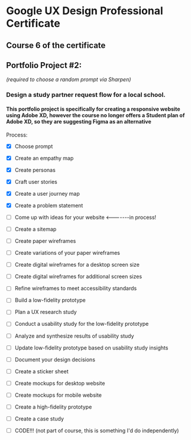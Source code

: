 # Google UX Design Professional Certificate
## Course 6 of the certificate

## Portfolio Project #2: 
*(required to choose a random prompt via Sharpen)*
### Design a study partner request flow for a local school.
#### This portfolio project is specifically for creating a responsive website using Adobe XD, however the course no longer offers a Student plan of Adobe XD, so they are suggesting Figma as an alternative

Process:
- [x] Choose prompt
- [x] Create an empathy map
- [x] Create personas
- [x] Craft user stories
- [x] Create a user journey map
- [x] Create a problem statement
- [ ] Come up with ideas for your website <-------in process!
- [ ] Create a sitemap
- [ ] Create paper wireframes
- [ ] Create variations of your paper wireframes
- [ ] Create digital wireframes for a desktop screen size
- [ ] Create digital wireframes for additional screen sizes
- [ ] Refine wireframes to meet accessibility standards
- [ ] Build a low-fidelity prototype
- [ ] Plan a UX research study
- [ ] Conduct a usability study for the low-fidelity prototype
- [ ] Analyze and synthesize results of usability study
- [ ] Update low-fidelity prototype based on usability study insights
- [ ] Document your design decisions
- [ ] Create a sticker sheet
- [ ] Create mockups for desktop website
- [ ] Create mockups for mobile website
- [ ] Create a high-fidelity prototype
- [ ] Create a case study
- [ ] CODE!!! (not part of course, this is something I'd do independently)

